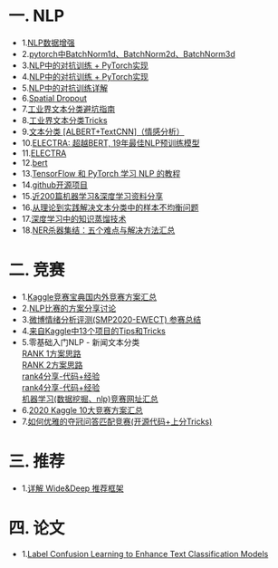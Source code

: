 # 一. NLP

* 1.[NLP数据增强](http://www.mamicode.com/info-detail-3015224.html)  
* 2.[pytorch中BatchNorm1d、BatchNorm2d、BatchNorm3d](https://www.jianshu.com/p/749439fb026d)
* 3.[NLP中的对抗训练 + PyTorch实现](https://zhuanlan.zhihu.com/p/91269728?utm_source=wechat_session)
* 4.[NLP中的对抗训练 + PyTorch实现](https://www.cnblogs.com/cx2016/p/13491944.html)
* 5.[NLP中的对抗训练详解](https://www.icode9.com/content-4-697377.html)
* 6.[Spatial Dropout](https://blog.csdn.net/weixin_43896398/article/details/84762943)
* 7.[工业界文本分类避坑指南](https://zhuanlan.zhihu.com/p/201239352?utm_source=qq)
* 8.[工业界文本分类Tricks](https://www.zhihu.com/question/265357659/answer/582711744)
* 9.[文本分类 [ALBERT+TextCNN]（情感分析）](https://zhuanlan.zhihu.com/p/149491055)
* 10.[ELECTRA: 超越BERT, 19年最佳NLP预训练模型](https://mp.weixin.qq.com/s/fR5OrqxCv0udKdyh6CHOjA)
* 11.[ELECTRA](https://github.com/CLUEbenchmark/ELECTRA)
* 12.[bert](https://github.com/lsh1803544/bert)
* 13.[TensorFlow 和 PyTorch 学习 NLP 的教程](https://github.com/graykode/nlp-tutorial)
* 14.[github开源项目](https://dy.163.com/article/F1ATD4S50511D05M.html)
* 15.[近200篇机器学习&深度学习资料分享](https://developer.aliyun.com/article/584854?spm=a2c6h.13813017.0.dArticle738638.15eaf7bfwEygwC)
* 16.[从理论到实践解决文本分类中的样本不均衡问题](https://mp.weixin.qq.com/s/oOx82bvlSK2_gtBvO535cQ)
* 17.[深度学习中的知识蒸馏技术](https://mp.weixin.qq.com/s/ju8TnF2B9iTM2gNfTOuVEA)
* 18.[NER杀器集结：五个难点与解决方法汇总](https://mp.weixin.qq.com/s/hCJyiXAcrv_tNF2J_0ljEw)


# 二. 竞赛
* 1.[Kaggle竞赛宝典国内外竞赛方案汇总](https://mp.weixin.qq.com/s?__biz=MzU1Nzc1NjI0Nw==&mid=2247488075&idx=1&sn=27452756cb89102a5aa2c255961384da&chksm=fc31a873cb4621658f8480aaca64c319060297f4e7e90180dde18e0dfd6eb41209d7af181012&mpshare=1&scene=23&srcid=1004owM1mauskyrWYK5AbBQU&sharer_sharetime=1601815250439&sharer_shareid=fb5716a8ad12ea6329433df53d4cbf64#rd)
* 2.[NLP比赛的方案分享讨论](https://github.com/zhpmatrix/nlp-competitions-list-review)
* 3.[微博情绪分析评测(SMP2020-EWECT) 参赛总结](https://zhuanlan.zhihu.com/p/222138885)
* 4.[来自Kaggle中13个项目的Tips和Tricks](https://mp.weixin.qq.com/s?__biz=MzU1Nzc1NjI0Nw==&mid=2247489197&idx=1&sn=8b0ff4bb4fca7534a956ba7dda8d3cf8&chksm=fc31ac95cb462583b8c66a08ea795d795f1f4c362e16d81fd3288bca10574ebd9c8b7db24626&mpshare=1&scene=23&srcid=1121xI4A3gIFcT7zKjotxQul&sharer_sharetime=1605926207697&sharer_shareid=fb5716a8ad12ea6329433df53d4cbf64#rd)
* 5.零基础入门NLP - 新闻文本分类  
     [RANK 1方案思路](https://github.com/kangyishuai/NEWS-TEXT-CLASSIFICATION?spm=5176.12282029.0.0.36fa49f5ZFG7Mn)  
     [RANK 2方案思路](https://tianchi.aliyun.com/notebook-ai/detail?spm=5176.12586969.1002.81.6406111ahNBJkP&postId=131690)  
     [rank4分享-代码+经验](https://zhuanlan.zhihu.com/p/231180925?spm=5176.12282029.0.0.57183248WSS0NT)  
     [rank4分享-代码+经验](https://github.com/KOF-hello/rank4_NLP_textclassification)  
     [机器学习(数据挖掘、nlp)竞赛网址汇总](https://zhuanlan.zhihu.com/p/73014300)
* 6.[2020 Kaggle 10大竞赛方案汇总](https://mp.weixin.qq.com/s?__biz=Mzk0NDE5Nzg1Ng==&mid=2247490438&idx=1&sn=30c6943dd76919a449814f9eb2061ff2&chksm=c3290209f45e8b1fa48bb7f5d0d3a91b36e9227ed1a4f772b90660a3b26b5e82721c3cabc164&mpshare=1&scene=23&srcid=0103UJOHnmRkUkOsstItVoUV&sharer_sharetime=1609677286352&sharer_shareid=fb5716a8ad12ea6329433df53d4cbf64#rd)    
* 7.[如何优雅的夺冠问答匹配竞赛(开源代码+上分Tricks)](https://mp.weixin.qq.com/s/MBgpBa4I561HhjIqR8OWrw)

# 三. 推荐
 * 1.[详解 Wide&Deep 推荐框架](https://zhuanlan.zhihu.com/p/57247478)  

# 四. 论文

 * 1.[Label Confusion Learning to Enhance Text Classification Models](https://arxiv.org/pdf/2012.04987.pdf)  


